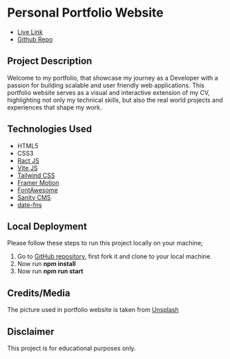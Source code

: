 # Personal Portfolio Website

- [Live Link](https://mss-portfolio-sohailshams.vercel.app/)
- [Github Repo](https://github.com/sohailshams/mss-portfolio)

## Project Description

Welcome to my portfolio, that showcase my journey as a Developer with a passion for building scalable and user friendly web applications. This portfolio website serves as a visual and interactive extension of my CV, highlighting not only my technical skills, but also the real world projects and experiences that shape my work.

## Technologies Used

- HTML5
- CSS3
- [Ract JS](https://react.dev/)
- [Vite JS](https://vitejs.dev/)
- [Tailwind CSS](https://tailwindcss.com/)
- [Framer Motion](https://www.framer.com/motion/)
- [FontAwesome](https://fontawesome.com/v4.7.0/icons/)
- [Sanity CMS](https://www.sanity.io/)
- [date-fns](https://date-fns.org/)

## Local Deployment

Please follow these steps to run this project locally on your machine;

1. Go to [GitHub repository](https://github.com/sohailshams/mss-portfolio), first fork it and clone to your local machine.
2. Now run **npm install**
3. Now run **npm run start**

## Credits/Media

The picture used in portfolio website is taken from [Unsplash](https://unsplash.com/)

## Disclaimer

This project is for educational purposes only.
